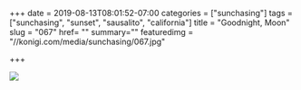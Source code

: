 +++
date = 2019-08-13T08:01:52-07:00
categories = ["sunchasing"]
tags = ["sunchasing", "sunset", "sausalito", "california"]
title = "Goodnight, Moon"
slug = "067"
href= ""
summary=""
featuredimg = "//konigi.com/media/sunchasing/067.jpg"

+++

<img src="//konigi.com/media/sunchasing/067.jpg" />